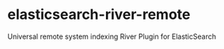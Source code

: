 elasticsearch-river-remote
==========================

Universal remote system indexing River Plugin for ElasticSearch